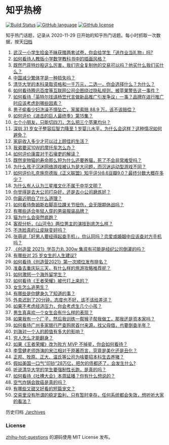 # 知乎热榜
[![Build Status](https://github.com/ToWeLong/zhihu-hot-questions/workflows/CI/badge.svg)](https://github.com/ToWeLong/zhihu-hot-questions/actions)
[![GitHub language](https://img.shields.io/badge/language-golang-orange.svg)](https://golang.org/)
[![GitHub license](https://img.shields.io/github/license/ToWeLong/zhihu-hot-questions)](https://github.com/ToWeLong/zhihu-hot-questions/blob/main/LICENSE)

知乎热门话题，记录从 2020-11-29 日开始的知乎热门话题。每小时抓取一次数据，按天[归档](./archives)

<!-- BEGIN -->

1. [武汉一小学生拾金不昧获赠两套试卷，你会给学生「送作业当礼物」吗?](https://www.zhihu.com/question/450290154)
1. [如何看待人教版小学数学教科书中的插画风格？](https://www.zhihu.com/question/68485147)
1. [既然巴菲特炒股这么厉害，我们完全复制他的交易可以吗？他买什么我们买什么？](https://www.zhihu.com/question/367735252)
1. [中国减少繁体字是一种损失吗？](https://www.zhihu.com/question/304734089)
1. [清华大学的本科录取资格和一千万元，二选一，你会选择什么？为什么？](https://www.zhihu.com/question/264400815)
1. [如何看待腾讯百度等互联网公司企图绕过隐私规则，被苹果警告这一事件？](https://www.zhihu.com/question/450309264)
1. [如何看待「英特尔找请杨笠代言做新品推广引发争议」一事？品牌在进行推广时应该考虑到哪些因素？](https://www.zhihu.com/question/449975480)
1. [男子偷看少妇洗澡不慎坠亡，家属索赔 88.9 万，该不该赔偿？](https://www.zhihu.com/question/450315310)
1. [如何评价《进击的巨人最终季》第15集？](https://www.zhihu.com/question/450589270)
1. [七个小朋友，只能切四刀，怎么把三个苹果均分？](https://www.zhihu.com/question/297440538)
1. [深圳 31 岁女子整容后智力降至 1 岁婴儿水平，为什么会这样？这种情况如何避免？](https://www.zhihu.com/question/450233917)
1. [家庭收入多少才可以过上顾佳的生活？](https://www.zhihu.com/question/408182827)
1. [我弟要买10W的摩托车怎么办？](https://www.zhihu.com/question/415304109)
1. [如何评价康震对于石壕吏的解读？](https://www.zhihu.com/question/450073557)
1. [既然宠物猫的寿命那么短为什么还要养猫，死了不会非常难受吗？](https://www.zhihu.com/question/449054593)
1. [为什么孩子沉迷网络游戏被认为是大问题，而沉迷运动型游戏不同？](https://www.zhihu.com/question/443042437)
1. [如何评价扎克施奈德版《正义联盟》知乎评分8.6豆瓣9.0？最终分数大概在多少？](https://www.zhihu.com/question/450140959)
1. [为什么有人认为三星堆文化不属于中华文明？](https://www.zhihu.com/question/427577911)
1. [你觉得是去大公司打杂好，还是去小公司磨炼好？](https://www.zhihu.com/question/448879571)
1. [你最近明白了什么道理？](https://www.zhihu.com/question/431861103)
1. [如何看待詹姆斯右脚高位踝关节扭伤，会无限期休战吗？](https://www.zhihu.com/question/450469829)
1. [有哪些适合年轻人穿的男装服装品牌？](https://www.zhihu.com/question/27214479)
1. [猫为什么会突然疯跑？](https://www.zhihu.com/question/319052766)
1. [客观分析，《山河令》两位男主的演技到底怎么样？](https://www.zhihu.com/question/447780489)
1. [不洗脸真的让皮肤变好吗？](https://www.zhihu.com/question/317026624)
1. [张萌说「好男人要经得起查手机」，你认同吗？恋爱或婚姻中应该查对方手机吗？](https://www.zhihu.com/question/450621757)
1. [《创造营 2021》学员力丸 300w 集资有可能是经纪公司倒灌的吗？](https://www.zhihu.com/question/448411749)
1. [有哪些对 25 岁女生的人生建议?](https://www.zhihu.com/question/447599541)
1. [如何看待《创造营2021》第一次顺位发布排名？](https://www.zhihu.com/question/450383242)
1. [准备去重庆玩三天，有什么样的旅游攻略推荐呢？](https://www.zhihu.com/question/58641650)
1. [如何激怒一个海外留学生？](https://www.zhihu.com/question/342995824)
1. [如何看待《王者荣耀》被代打上来的？](https://www.zhihu.com/question/445004793)
1. [女生怎么追男生？](https://www.zhihu.com/question/20250938)
1. [有哪些是你健身久了知道的事？](https://www.zhihu.com/question/332765440)
1. [外卖迟到了20分钟，态度也不好，该不该给差评？](https://www.zhihu.com/question/269145266)
1. [如果不考虑经济压力，你会考虑生几个小孩？](https://www.zhihu.com/question/382323249)
1. [男生真喜欢一个女生会有什么样的表现？](https://www.zhihu.com/question/277340935)
1. [如果我有一个厂子，然后我训练一帮猴子帮我做工，那我还是资本家吗？](https://www.zhihu.com/question/446098340)
1. [如何看待广州多家银行严查购房首付来源，找父母借，也要倒查半年？](https://www.zhihu.com/question/450340320)
1. [刘海对一个人的颜值有多大的影响？](https://www.zhihu.com/question/267077678)
1. [穷人怎么才能翻身？](https://www.zhihu.com/question/444003245)
1. [如果《王者荣耀》改为败方 MVP 不掉星，你会如何看待？](https://www.zhihu.com/question/392122091)
1. [李雪健老师饰演的宋江相对于原著而言，究竟是美化还是丑化？](https://www.zhihu.com/question/308991095)
1. [正邦、牧原、正大、温氏等公司为啥要招本科生去养猪？](https://www.zhihu.com/question/376226459)
1. [假如美国一口气“印钞”28万亿，把欠的债都还了，会发生什么?](https://www.zhihu.com/question/449822455)
1. [听说清华大学的学生要强制性长跑，是真的吗？](https://www.zhihu.com/question/391206598)
1. [如何看待《吐槽大会》本周延播？你有什么想说的？](https://www.zhihu.com/question/449868647)
1. [空气炸锅会致癌是真的吗？](https://www.zhihu.com/question/363200198)
1. [有哪些又甜又好看的短篇宠文？](https://www.zhihu.com/question/431623439)
1. [交易里没有所谓的稳定盈利，只有暂时幸存，任何系统都会失效，想听听大家的看法？](https://www.zhihu.com/question/449764513)

<!-- END -->

历史归档 [./archives](./archives)


### License
[zhihu-hot-questions](https://github.com/towelong/zhihu-hot-questions) 的源码使用 MIT License 发布。